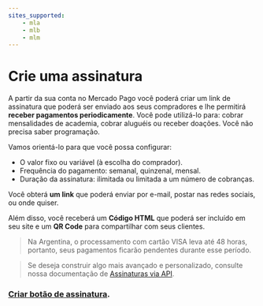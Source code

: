 ```yaml
---
sites_supported:
    - mla
    - mlb
    - mlm
---
```


# Crie uma assinatura

A partir da sua conta no Mercado Pago você poderá criar um link de assinatura que poderá ser enviado aos seus compradores e lhe permitirá **receber pagamentos periodicamente**. Você pode utilizá-lo para: cobrar mensalidades de academia, cobrar aluguéis ou receber doações.
Você não precisa saber programação.

Vamos orientá-lo para que você possa configurar:

* O valor fixo ou variável (à escolha do comprador).
* Frequência do pagamento: semanal, quinzenal, mensal.
* Duração da assinatura: ilimitada ou limitada a um número de cobranças.

Você obterá **um link** que poderá enviar por e-mail, postar nas redes sociais, ou onde quiser.

Além disso, você receberá um **Código HTML** que poderá ser incluído em seu site e um **QR Code** para compartilhar com seus clientes.

>Na Argentina, o processamento com cartão VISA leva até 48 horas, portanto, seus pagamentos ficarão pendentes durante esse período.

>Se deseja construir algo mais avançado e personalizado, consulte nossa documentação de [Assinaturas via API](/guides/subscriptions/api/introduction.es.md).

### [Criar botão de assinatura](https://www.mercadopago.com.ar/subscription-plans/create).
